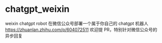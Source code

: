 # chatgpt_weixin
weixin chatgpt robot
在微信公众号部署一个属于你自己的 chatgpt 机器人
https://zhuanlan.zhihu.com/p/604072511
欢迎提 PR，特别针对微信公众号的异步回复
